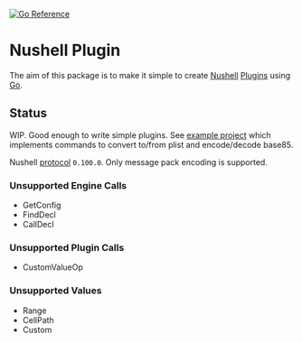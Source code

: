 [![Go Reference](https://pkg.go.dev/badge/github.com/ainvaltin/nu-plugin.svg)](https://pkg.go.dev/github.com/ainvaltin/nu-plugin)

# Nushell Plugin

The aim of this package is to make it simple to create 
[Nushell](https://www.nushell.sh/)
[Plugins](https://www.nushell.sh/contributor-book/plugins.html) 
using [Go](https://go.dev/).

## Status

WIP. Good enough to write simple plugins.
See [example project](https://github.com/ainvaltin/nu_plugin_plist) which implements 
commands to convert to/from plist and encode/decode base85.

Nushell [protocol](https://www.nushell.sh/contributor-book/plugin_protocol_reference.html)
`0.100.0`. Only message pack encoding is supported.

### Unsupported Engine Calls
- GetConfig
- FindDecl
- CallDecl

### Unsupported Plugin Calls
- CustomValueOp

### Unsupported Values
- Range
- CellPath
- Custom
